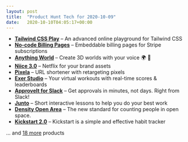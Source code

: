 ```yaml
---
layout: post
title:  "Product Hunt Tech for 2020-10-09"
date:   2020-10-10T04:05:17+00:00
---
```


* **[Tailwind CSS Play](https://www.producthunt.com/posts/tailwind-css-play?utm_campaign=producthunt-api&utm_medium=api-v2&utm_source=Application%3A+Daily+Digest+RSS+v2+%28ID%3A+29748%29)** – An advanced online playground for Tailwind CSS
* **[No-code Billing Pages](https://www.producthunt.com/posts/no-code-billing-pages?utm_campaign=producthunt-api&utm_medium=api-v2&utm_source=Application%3A+Daily+Digest+RSS+v2+%28ID%3A+29748%29)** – Embeddable billing pages for Stripe subscriptions
* **[Anything World](https://www.producthunt.com/posts/anything-world-2?utm_campaign=producthunt-api&utm_medium=api-v2&utm_source=Application%3A+Daily+Digest+RSS+v2+%28ID%3A+29748%29)** – Create 3D worlds with your voice  🌍 📣
* **[Niice 3.0](https://www.producthunt.com/posts/niice-3-0?utm_campaign=producthunt-api&utm_medium=api-v2&utm_source=Application%3A+Daily+Digest+RSS+v2+%28ID%3A+29748%29)** – Netflix for your brand assets
* **[Pixela](https://www.producthunt.com/posts/pixela-2?utm_campaign=producthunt-api&utm_medium=api-v2&utm_source=Application%3A+Daily+Digest+RSS+v2+%28ID%3A+29748%29)** – URL shortener with retargeting pixels
* **[Exer Studio](https://www.producthunt.com/posts/exer-studio-2?utm_campaign=producthunt-api&utm_medium=api-v2&utm_source=Application%3A+Daily+Digest+RSS+v2+%28ID%3A+29748%29)** – Your virtual workouts with real-time scores & leaderboards
* **[ApproveIt for Slack](https://www.producthunt.com/posts/approveit-for-slack?utm_campaign=producthunt-api&utm_medium=api-v2&utm_source=Application%3A+Daily+Digest+RSS+v2+%28ID%3A+29748%29)** – Get approvals in minutes, not days. Right from Slack!
* **[Junto](https://www.producthunt.com/posts/junto-5?utm_campaign=producthunt-api&utm_medium=api-v2&utm_source=Application%3A+Daily+Digest+RSS+v2+%28ID%3A+29748%29)** – Short interactive lessons to help you do your best work
* **[Density Open Area](https://www.producthunt.com/posts/density-open-area?utm_campaign=producthunt-api&utm_medium=api-v2&utm_source=Application%3A+Daily+Digest+RSS+v2+%28ID%3A+29748%29)** – The new standard for counting people in open space.
* **[Kickstart 2.0](https://www.producthunt.com/posts/kickstart-2-0?utm_campaign=producthunt-api&utm_medium=api-v2&utm_source=Application%3A+Daily+Digest+RSS+v2+%28ID%3A+29748%29)** – Kickstart is a simple and effective habit tracker

… and [18 more](https://www.producthunt.com/tech) products